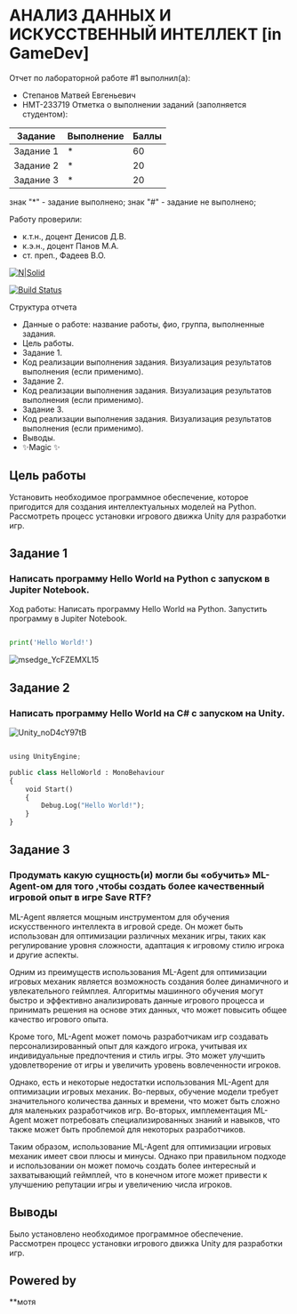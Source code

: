 # АНАЛИЗ ДАННЫХ И ИСКУССТВЕННЫЙ ИНТЕЛЛЕКТ [in GameDev]
Отчет по лабораторной работе #1 выполнил(а):
- Степанов Матвей Евгеньевич
- НМТ-233719
Отметка о выполнении заданий (заполняется студентом):

| Задание | Выполнение | Баллы |
| ------ | ------ | ------ |
| Задание 1 | * | 60 |
| Задание 2 | * | 20 |
| Задание 3 | * | 20 |

знак "*" - задание выполнено; знак "#" - задание не выполнено;

Работу проверили:
- к.т.н., доцент Денисов Д.В.
- к.э.н., доцент Панов М.А.
- ст. преп., Фадеев В.О.

[![N|Solid](https://cldup.com/dTxpPi9lDf.thumb.png)](https://nodesource.com/products/nsolid)

[![Build Status](https://travis-ci.org/joemccann/dillinger.svg?branch=master)](https://travis-ci.org/joemccann/dillinger)

Структура отчета

- Данные о работе: название работы, фио, группа, выполненные задания.
- Цель работы.
- Задание 1.
- Код реализации выполнения задания. Визуализация результатов выполнения (если применимо).
- Задание 2.
- Код реализации выполнения задания. Визуализация результатов выполнения (если применимо).
- Задание 3.
- Код реализации выполнения задания. Визуализация результатов выполнения (если применимо).
- Выводы.
- ✨Magic ✨

## Цель работы
Установить необходимое программное обеспечение, которое пригодится для создания интеллектуальных моделей на Python. Рассмотреть процесс установки игрового движка Unity для разработки игр.


## Задание 1
### Написать программу Hello World на Python с запуском в Jupiter Notebook.
Ход работы:
Написать программу Hello World на Python. Запустить программу в Jupiter Notebook.
```py

print('Hello World!')

```
![msedge_YcFZEMXL15](https://github.com/user-attachments/assets/97d34262-2847-401f-8cbb-97c2fd017868)

## Задание 2
### Написать программу Hello World на C# с запуском на Unity.

![Unity_noD4cY97tB](https://github.com/user-attachments/assets/a66a8a4f-8370-43b4-a0ea-ba8977ccdaa2)


```py

using UnityEngine;

public class HelloWorld : MonoBehaviour
{
    void Start()
    {
        Debug.Log("Hello World!");
    }
}
```

## Задание 3
### Продумать какую сущность(и) могли бы «обучить» ML-Agent-ом для того ,чтобы создать более качественный игровой опыт в игре Save RTF?

ML-Agent является мощным инструментом для обучения искусственного интеллекта в игровой среде. 
Он может быть использован для оптимизации различных механик игры, таких как регулирование уровня сложности, адаптация к игровому стилю игрока и другие аспекты.

Одним из преимуществ использования ML-Agent для оптимизации игровых механик является возможность создания более динамичного и увлекательного геймплея. 
Алгоритмы машинного обучения могут быстро и эффективно анализировать данные игрового процесса и принимать решения на основе этих данных, что может повысить общее качество игрового опыта.

Кроме того, ML-Agent может помочь разработчикам игр создавать персонализированный опыт для каждого игрока, учитывая их индивидуальные предпочтения и стиль игры. 
Это может улучшить удовлетворение от игры и увеличить уровень вовлеченности игроков.

Однако, есть и некоторые недостатки использования ML-Agent для оптимизации игровых механик. 
Во-первых, обучение модели требует значительного количества данных и времени, что может быть сложно для маленьких разработчиков игр. 
Во-вторых, имплементация ML-Agent может потребовать специализированных знаний и навыков, что также может быть проблемой для некоторых разработчиков.

Таким образом, использование ML-Agent для оптимизации игровых механик имеет свои плюсы и минусы. 
Однако при правильном подходе и использовании он может помочь создать более интересный и захватывающий геймплей, что в конечном итоге может привести к улучшению репутации игры и увеличению числа игроков.


## Выводы

Было установлено необходимое программное обеспечение. Рассмотрен процесс установки игрового движка Unity для разработки игр.

## Powered by

**мотя
